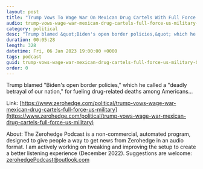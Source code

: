 ```yaml
---
layout: post
title: "Trump Vows To Wage War On Mexican Drug Cartels With Full Force Of US Military"
audio: trump-vows-wage-war-mexican-drug-cartels-full-force-us-military-0
category: political
desc: "Trump blamed &quot;Biden's open border policies,&quot; which he called a &quot;deadly betrayal of our nation,&quot; for fueling drug-related deaths among Americans..."
duration: 00:05:28
length: 328
datetime: Fri, 06 Jan 2023 19:00:00 +0000
tags: podcast
guid: trump-vows-wage-war-mexican-drug-cartels-full-force-us-military-0
order: 0
---
```

Trump blamed &quot;Biden's open border policies,&quot; which he called a &quot;deadly betrayal of our nation,&quot; for fueling drug-related deaths among Americans...

Link: [https://www.zerohedge.com/political/trump-vows-wage-war-mexican-drug-cartels-full-force-us-military](https://www.zerohedge.com/political/trump-vows-wage-war-mexican-drug-cartels-full-force-us-military)

About: The Zerohedge Podcast is a non-commercial, automated program, designed to give people a way to get news from Zerohedge in an audio format.  I am actively working on tweaking and improving the setup to create a better listening experience (December 2022).  Suggestions are welcome: [zerohedgePodcast@outlook.com](mailto:zerohedgePodcast@outlook.com)